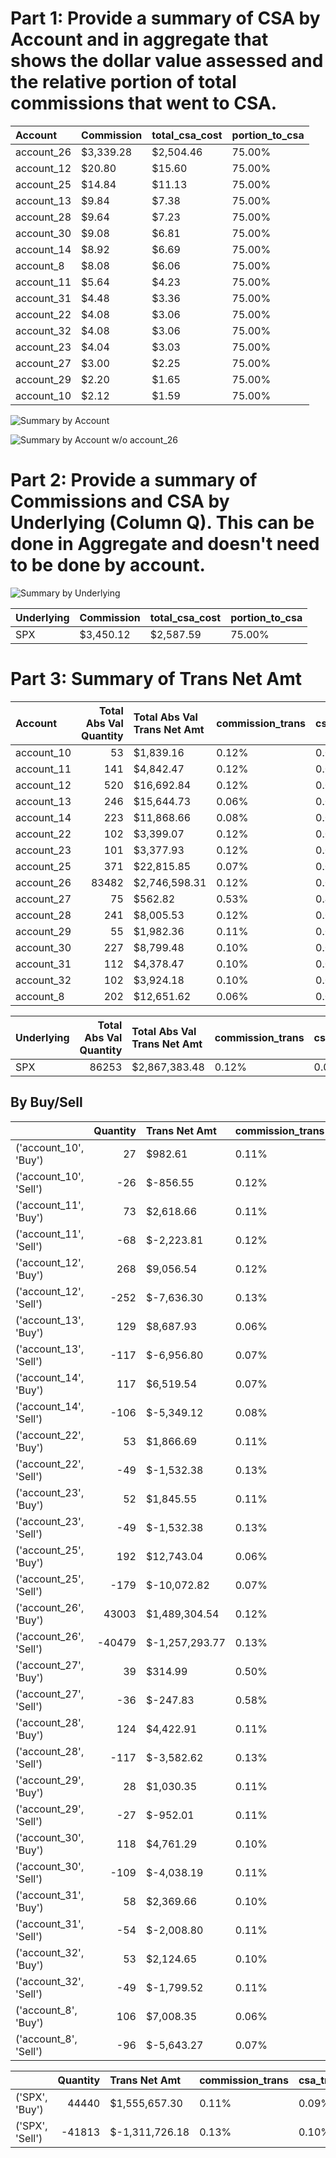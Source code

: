 # Part 1:  Provide a summary of CSA by Account and in aggregate that shows the dollar value assessed and the relative portion of total commissions that went to CSA.
| Account    | Commission   | total_csa_cost   | portion_to_csa   |
|:-----------|:-------------|:-----------------|:-----------------|
| account_26 | $3,339.28    | $2,504.46        | 75.00%           |
| account_12 | $20.80       | $15.60           | 75.00%           |
| account_25 | $14.84       | $11.13           | 75.00%           |
| account_13 | $9.84        | $7.38            | 75.00%           |
| account_28 | $9.64        | $7.23            | 75.00%           |
| account_30 | $9.08        | $6.81            | 75.00%           |
| account_14 | $8.92        | $6.69            | 75.00%           |
| account_8  | $8.08        | $6.06            | 75.00%           |
| account_11 | $5.64        | $4.23            | 75.00%           |
| account_31 | $4.48        | $3.36            | 75.00%           |
| account_22 | $4.08        | $3.06            | 75.00%           |
| account_32 | $4.08        | $3.06            | 75.00%           |
| account_23 | $4.04        | $3.03            | 75.00%           |
| account_27 | $3.00        | $2.25            | 75.00%           |
| account_29 | $2.20        | $1.65            | 75.00%           |
| account_10 | $2.12        | $1.59            | 75.00%           |


![Summary by Account](./img/Account_csa_summary.png)

![Summary by Account w/o account_26](./img/account_csa_summary_no_26.png)

# Part 2:  Provide a summary of Commissions and CSA by Underlying (Column Q).  This can be done in Aggregate and doesn't need to be done by account. 

![Summary by Underlying](./img/Underlying_csa_summary.png)

| Underlying   | Commission   | total_csa_cost   | portion_to_csa   |
|:-------------|:-------------|:-----------------|:-----------------|
| SPX          | $3,450.12    | $2,587.59        | 75.00%           |


# Part 3: Summary of Trans Net Amt
| Account    |   Total Abs Val Quantity | Total Abs Val Trans Net Amt   | commission_trans   | csa_trans   | Commission   | total_csa_cost   | portion_to_csa   |
|:-----------|-------------------------:|:------------------------------|:-------------------|:------------|:-------------|:-----------------|:-----------------|
| account_10 |                       53 | $1,839.16                     | 0.12%              | 0.09%       | $2.12        | $1.59            | 75.00%           |
| account_11 |                      141 | $4,842.47                     | 0.12%              | 0.09%       | $5.64        | $4.23            | 75.00%           |
| account_12 |                      520 | $16,692.84                    | 0.12%              | 0.09%       | $20.80       | $15.60           | 75.00%           |
| account_13 |                      246 | $15,644.73                    | 0.06%              | 0.05%       | $9.84        | $7.38            | 75.00%           |
| account_14 |                      223 | $11,868.66                    | 0.08%              | 0.06%       | $8.92        | $6.69            | 75.00%           |
| account_22 |                      102 | $3,399.07                     | 0.12%              | 0.09%       | $4.08        | $3.06            | 75.00%           |
| account_23 |                      101 | $3,377.93                     | 0.12%              | 0.09%       | $4.04        | $3.03            | 75.00%           |
| account_25 |                      371 | $22,815.85                    | 0.07%              | 0.05%       | $14.84       | $11.13           | 75.00%           |
| account_26 |                    83482 | $2,746,598.31                 | 0.12%              | 0.09%       | $3,339.28    | $2,504.46        | 75.00%           |
| account_27 |                       75 | $562.82                       | 0.53%              | 0.40%       | $3.00        | $2.25            | 75.00%           |
| account_28 |                      241 | $8,005.53                     | 0.12%              | 0.09%       | $9.64        | $7.23            | 75.00%           |
| account_29 |                       55 | $1,982.36                     | 0.11%              | 0.08%       | $2.20        | $1.65            | 75.00%           |
| account_30 |                      227 | $8,799.48                     | 0.10%              | 0.08%       | $9.08        | $6.81            | 75.00%           |
| account_31 |                      112 | $4,378.47                     | 0.10%              | 0.08%       | $4.48        | $3.36            | 75.00%           |
| account_32 |                      102 | $3,924.18                     | 0.10%              | 0.08%       | $4.08        | $3.06            | 75.00%           |
| account_8  |                      202 | $12,651.62                    | 0.06%              | 0.05%       | $8.08        | $6.06            | 75.00% 

| Underlying   |   Total Abs Val Quantity | Total Abs Val Trans Net Amt   | commission_trans   | csa_trans   | Commission   | total_csa_cost   | portion_to_csa   |
|:-------------|-------------------------:|:------------------------------|:-------------------|:------------|:-------------|:-----------------|:-----------------|
| SPX          |                    86253 | $2,867,383.48                 | 0.12%              | 0.09%       | $3,450.12    | $2,587.59        | 75.00%   

## By Buy/Sell
|                        |   Quantity | Trans Net Amt   | commission_trans   | csa_trans   | Commission   | total_csa_cost   | portion_to_csa   |
|:-----------------------|-----------:|:----------------|:-------------------|:------------|:-------------|:-----------------|:-----------------|
| ('account_10', 'Buy')  |         27 | $982.61         | 0.11%              | 0.08%       | $1.08        | $0.81            | 75.00%           |
| ('account_10', 'Sell') |        -26 | $-856.55        | 0.12%              | 0.09%       | $1.04        | $0.78            | 75.00%           |
| ('account_11', 'Buy')  |         73 | $2,618.66       | 0.11%              | 0.08%       | $2.92        | $2.19            | 75.00%           |
| ('account_11', 'Sell') |        -68 | $-2,223.81      | 0.12%              | 0.09%       | $2.72        | $2.04            | 75.00%           |
| ('account_12', 'Buy')  |        268 | $9,056.54       | 0.12%              | 0.09%       | $10.72       | $8.04            | 75.00%           |
| ('account_12', 'Sell') |       -252 | $-7,636.30      | 0.13%              | 0.10%       | $10.08       | $7.56            | 75.00%           |
| ('account_13', 'Buy')  |        129 | $8,687.93       | 0.06%              | 0.04%       | $5.16        | $3.87            | 75.00%           |
| ('account_13', 'Sell') |       -117 | $-6,956.80      | 0.07%              | 0.05%       | $4.68        | $3.51            | 75.00%           |
| ('account_14', 'Buy')  |        117 | $6,519.54       | 0.07%              | 0.05%       | $4.68        | $3.51            | 75.00%           |
| ('account_14', 'Sell') |       -106 | $-5,349.12      | 0.08%              | 0.06%       | $4.24        | $3.18            | 75.00%           |
| ('account_22', 'Buy')  |         53 | $1,866.69       | 0.11%              | 0.09%       | $2.12        | $1.59            | 75.00%           |
| ('account_22', 'Sell') |        -49 | $-1,532.38      | 0.13%              | 0.10%       | $1.96        | $1.47            | 75.00%           |
| ('account_23', 'Buy')  |         52 | $1,845.55       | 0.11%              | 0.08%       | $2.08        | $1.56            | 75.00%           |
| ('account_23', 'Sell') |        -49 | $-1,532.38      | 0.13%              | 0.10%       | $1.96        | $1.47            | 75.00%           |
| ('account_25', 'Buy')  |        192 | $12,743.04      | 0.06%              | 0.05%       | $7.68        | $5.76            | 75.00%           |
| ('account_25', 'Sell') |       -179 | $-10,072.82     | 0.07%              | 0.05%       | $7.16        | $5.37            | 75.00%           |
| ('account_26', 'Buy')  |      43003 | $1,489,304.54   | 0.12%              | 0.09%       | $1,720.12    | $1,290.09        | 75.00%           |
| ('account_26', 'Sell') |     -40479 | $-1,257,293.77  | 0.13%              | 0.10%       | $1,619.16    | $1,214.37        | 75.00%           |
| ('account_27', 'Buy')  |         39 | $314.99         | 0.50%              | 0.37%       | $1.56        | $1.17            | 75.00%           |
| ('account_27', 'Sell') |        -36 | $-247.83        | 0.58%              | 0.44%       | $1.44        | $1.08            | 75.00%           |
| ('account_28', 'Buy')  |        124 | $4,422.91       | 0.11%              | 0.08%       | $4.96        | $3.72            | 75.00%           |
| ('account_28', 'Sell') |       -117 | $-3,582.62      | 0.13%              | 0.10%       | $4.68        | $3.51            | 75.00%           |
| ('account_29', 'Buy')  |         28 | $1,030.35       | 0.11%              | 0.08%       | $1.12        | $0.84            | 75.00%           |
| ('account_29', 'Sell') |        -27 | $-952.01        | 0.11%              | 0.09%       | $1.08        | $0.81            | 75.00%           |
| ('account_30', 'Buy')  |        118 | $4,761.29       | 0.10%              | 0.07%       | $4.72        | $3.54            | 75.00%           |
| ('account_30', 'Sell') |       -109 | $-4,038.19      | 0.11%              | 0.08%       | $4.36        | $3.27            | 75.00%           |
| ('account_31', 'Buy')  |         58 | $2,369.66       | 0.10%              | 0.07%       | $2.32        | $1.74            | 75.00%           |
| ('account_31', 'Sell') |        -54 | $-2,008.80      | 0.11%              | 0.08%       | $2.16        | $1.62            | 75.00%           |
| ('account_32', 'Buy')  |         53 | $2,124.65       | 0.10%              | 0.07%       | $2.12        | $1.59            | 75.00%           |
| ('account_32', 'Sell') |        -49 | $-1,799.52      | 0.11%              | 0.08%       | $1.96        | $1.47            | 75.00%           |
| ('account_8', 'Buy')   |        106 | $7,008.35       | 0.06%              | 0.05%       | $4.24        | $3.18            | 75.00%           |
| ('account_8', 'Sell')  |        -96 | $-5,643.27      | 0.07%              | 0.05%       | $3.84        | $2.88            | 75.00% 

|                 |   Quantity | Trans Net Amt   | commission_trans   | csa_trans   | Commission   | total_csa_cost   | portion_to_csa   |
|:----------------|-----------:|:----------------|:-------------------|:------------|:-------------|:-----------------|:-----------------|
| ('SPX', 'Buy')  |      44440 | $1,555,657.30   | 0.11%              | 0.09%       | $1,777.60    | $1,333.20        | 75.00%           |
| ('SPX', 'Sell') |     -41813 | $-1,311,726.18  | 0.13%              | 0.10%       | $1,672.52    | $1,254.39        | 75.00%   
